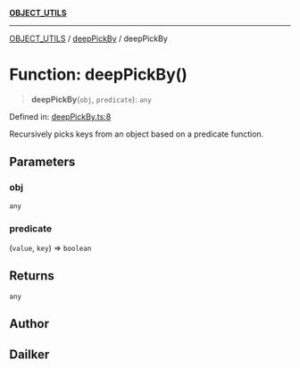 [**OBJECT_UTILS**](../../README.md)

***

[OBJECT_UTILS](../../README.md) / [deepPickBy](../README.md) / deepPickBy

# Function: deepPickBy()

> **deepPickBy**(`obj`, `predicate`): `any`

Defined in: [deepPickBy.ts:8](https://github.com/dailker/everyutil/blob/88c583cdd8386be54599315f93f88880d20b94f3/src/object/deepPickBy.ts#L8)

Recursively picks keys from an object based on a predicate function.

## Parameters

### obj

`any`

### predicate

(`value`, `key`) => `boolean`

## Returns

`any`

## Author

## Dailker
